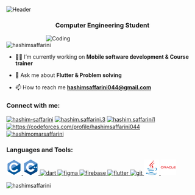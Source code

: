 ![Header](https://capsule-render.vercel.app/api?type=waving&color=gradient&height=222&section=header&text=Hi,%20I'm%20Hashim%20Saffarini!%20%F0%9F%91%8B&fontSize=45&colorA=0e75b6&colorB=4b6cb7)


<h3 align="center">Computer Engineering Student</h3>
<img align="right" alt="Coding" width="400" src="https://cdn.dribbble.com/users/1162077/screenshots/3848914/programmer.gif">
<p align="left"> <img src="https://komarev.com/ghpvc/?username=hashimsaffarini&label=Profile%20views&color=0e75b6&style=flat" alt="hashimsaffarini" /> </p>

- 👨‍💻 I’m currently working on **Mobile software development & Course trainer**

- 💬 Ask me about **Flutter & Problem solving**

- 📫 How to reach me **hashimsaffarini044@gmail.com**

<h3 align="left">Connect with me:</h3>
<p align="left">
<a href="https://linkedin.com/in/hashim-saffarini" target="blank"><img align="center" src="https://raw.githubusercontent.com/rahuldkjain/github-profile-readme-generator/master/src/images/icons/Social/linked-in-alt.svg" alt="hashim-saffarini" height="30" width="40" /></a>
<a href="https://fb.com/hashim.saffarini.3" target="blank"><img align="center" src="https://raw.githubusercontent.com/rahuldkjain/github-profile-readme-generator/master/src/images/icons/Social/facebook.svg" alt="hashim.saffarini.3" height="30" width="40" /></a>
<a href="https://instagram.com/hashim.saffarini1" target="blank"><img align="center" src="https://raw.githubusercontent.com/rahuldkjain/github-profile-readme-generator/master/src/images/icons/Social/instagram.svg" alt="hashim.saffarini1" height="30" width="40" /></a>
<a href="https://codeforces.com/profile/https://codeforces.com/profile/hashimsaffarini044" target="blank"><img align="center" src="https://raw.githubusercontent.com/rahuldkjain/github-profile-readme-generator/master/src/images/icons/Social/codeforces.svg" alt="https://codeforces.com/profile/hashimsaffarini044" height="30" width="40" /></a>
<a href="https://www.leetcode.com/hashimomarsaffarini" target="blank"><img align="center" src="https://raw.githubusercontent.com/rahuldkjain/github-profile-readme-generator/master/src/images/icons/Social/leet-code.svg" alt="hashimomarsaffarini" height="30" width="40" /></a>
</p>

<h3 align="left">Languages and Tools:</h3>
<p align="left"> <a href="https://www.cprogramming.com/" target="_blank" rel="noreferrer"> <img src="https://raw.githubusercontent.com/devicons/devicon/master/icons/c/c-original.svg" alt="c" width="40" height="40"/> </a> <a href="https://www.w3schools.com/cpp/" target="_blank" rel="noreferrer"> <img src="https://raw.githubusercontent.com/devicons/devicon/master/icons/cplusplus/cplusplus-original.svg" alt="cplusplus" width="40" height="40"/> </a> <a href="https://dart.dev" target="_blank" rel="noreferrer"> <img src="https://www.vectorlogo.zone/logos/dartlang/dartlang-icon.svg" alt="dart" width="40" height="40"/> </a> <a href="https://www.figma.com/" target="_blank" rel="noreferrer"> <img src="https://www.vectorlogo.zone/logos/figma/figma-icon.svg" alt="figma" width="40" height="40"/> </a> <a href="https://firebase.google.com/" target="_blank" rel="noreferrer"> <img src="https://www.vectorlogo.zone/logos/firebase/firebase-icon.svg" alt="firebase" width="40" height="40"/> </a> <a href="https://flutter.dev" target="_blank" rel="noreferrer"> <img src="https://www.vectorlogo.zone/logos/flutterio/flutterio-icon.svg" alt="flutter" width="40" height="40"/> </a> <a href="https://git-scm.com/" target="_blank" rel="noreferrer"> <img src="https://www.vectorlogo.zone/logos/git-scm/git-scm-icon.svg" alt="git" width="40" height="40"/> </a> <a href="https://www.java.com" target="_blank" rel="noreferrer"> <img src="https://raw.githubusercontent.com/devicons/devicon/master/icons/java/java-original.svg" alt="java" width="40" height="40"/> </a> <a href="https://www.oracle.com/" target="_blank" rel="noreferrer"> <img src="https://raw.githubusercontent.com/devicons/devicon/master/icons/oracle/oracle-original.svg" alt="oracle" width="40" height="40"/> </a> </p>

<p><img align="center" src="https://github-readme-stats.vercel.app/api/top-langs?username=hashimsaffarini&show_icons=true&locale=en&layout=compact" alt="hashimsaffarini" /></p>
